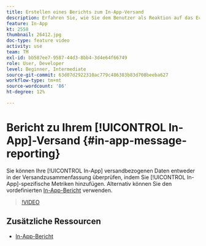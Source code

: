 ```yaml
---
title: Erstellen eines Berichts zum In-App-Versand
description: Erfahren Sie, wie Sie dem Benutzer als Reaktion auf das Echtzeit-Verhalten eines Kunden in der Mobile App kontextuell relevante In-App-Nachrichten präsentieren.
feature: In-App
kt: 2558
thumbnail: 26412.jpg
doc-type: feature video
activity: use
team: TM
exl-id: bb587ee7-9587-44d3-8bb4-3d4e64f66749
role: User, Developer
level: Beginner, Intermediate
source-git-commit: 63d07d2922310ac779c486383b83d708beeba627
workflow-type: tm+mt
source-wordcount: '86'
ht-degree: 12%

---
```


# Bericht zu Ihrem [!UICONTROL In-App]-Versand {#in-app-message-reporting}

Sie können Ihre [!UICONTROL In-App] versandbezogenen Daten entweder in der Versandzusammenfassung überprüfen, indem Sie [!UICONTROL In-App]-spezifische Metriken hinzufügen. Alternativ können Sie den vordefinierten [In-App-Bericht](https://experienceleague.adobe.com/docs/campaign-standard/using/reporting/list-of-reports/in-app-report.html?lang=en) verwenden.

>[!VIDEO](https://video.tv.adobe.com/v/26412?quality=12)

## Zusätzliche Ressourcen

* [In-App-Bericht](https://experienceleague.adobe.com/docs/campaign-standard/using/reporting/list-of-reports/in-app-report.html?lang=en)
